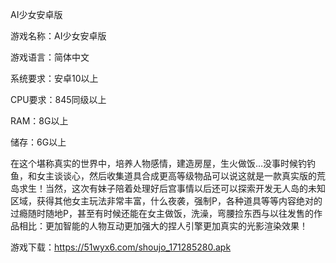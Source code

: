AI少女安卓版

游戏名称：AI少女安卓版

游戏语言：简体中文

系统要求：安卓10以上

CPU要求：845同级以上

RAM：8G以上

储存：6G以上


在这个堪称真实的世界中，培养人物感情，建造房屋，生火做饭…没事时候钓钓鱼，和女主谈谈心，然后收集道具合成更高等级物品可以说这就是一款真实版的荒岛求生！当然，这次有妹子陪着处理好后宫事情以后还可以探索开发无人岛的未知区域，获得其他女主玩法非常丰富，什么夜袭，强制P，各种道具等等内容绝对的过瘾随时随地P，甚至有时候还能在女主做饭，洗澡，弯腰捡东西与以往发售的作品相比：更加智能的人物互动更加强大的捏人引擎更加真实的光影渲染效果！



游戏下载：https://51wyx6.com/shoujo_171285280.apk
